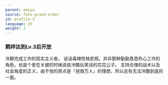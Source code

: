 ```yaml
---
parent: emiya
source: fate-grand-order
id: profile-3
language: zh
weight: 3
---
```


### 羁绊达到Lv.3后开放

冷静完成工作的现实主义者。
说话毒辣性格悲观。并非那种勤勤恳恳热心工作的角色，也是个爱在关键的时候说些冷酷玩笑话的花花公子。
支持合理的战术以及社会角度的正义，由于他的原点是『拯救万人』的理想，所以总有无法冷酷到底的一面。
